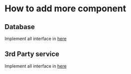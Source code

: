 # How to add more component

## Database

Implement all interface in [here](model/verification.go#L15)

## 3rd Party service

Implement all interface in [here](model/verification.go#L10)